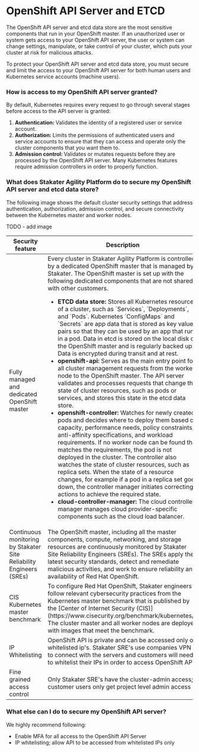 # OpenShift API Server and ETCD

The OpenShift API server and etcd data store are the most sensitive components that run in your OpenShift master. If an unauthorized user or system gets access to your OpenShift API server, the user or system can change settings, manipulate, or take control of your cluster, which puts your cluster at risk for malicious attacks.

To protect your OpenShift API server and etcd data store, you must secure and limit the access to your OpenShift API server for both human users and Kubernetes service accounts (machine users).

### How is access to my OpenShift API server granted?

By default, Kubernetes requires every request to go through several stages before access to the API server is granted:

<ol><li><strong>Authentication: </strong>Validates the identity of a registered user or service account.</li><li><strong>Authorization: </strong>Limits the permissions of authenticated users and service accounts to ensure that they can access and operate only the cluster components that you want them to.</li><li><strong>Admission control: </strong>Validates or mutates requests before they are processed by the OpenShift API server. Many Kubernetes features require admission controllers in order to properly function.</li></ol>

### What does Stakater Agility Platform do to secure my OpenShift API server and etcd data store?

The following image shows the default cluster security settings that address authentication, authorization, admission control, and secure connectivity between the Kubernetes master and worker nodes.

TODO - add image

<table>
  <thead>
  <th>Security feature</th>
  <th>Description</th>
  </thead>
  <tbody>
    <tr>
      <td>Fully managed and dedicated OpenShift master</td>
      <td>Every cluster in Stakater Agility Platform is controlled by a dedicated OpenShift master that is managed by Stakater. The OpenShift master is set up with the following dedicated components that are not shared with other customers.
        <ul><li><strong>ETCD data store:</strong> Stores all Kubernetes resources of a cluster, such as `Services`, `Deployments`, and `Pods`. Kubernetes `ConfigMaps` and `Secrets` are app data that is stored as key value pairs so that they can be used by an app that runs in a pod. Data in etcd is stored on the local disk of the OpenShift master and is regularly backed up. Data is encrypted during transit and at rest.</li>
          <li><strong>openshift-api:</strong> Serves as the main entry point for all cluster management requests from the worker node to the OpenShift master. The API server validates and processes requests that change the state of cluster resources, such as pods or services, and stores this state in the etcd data store.</li>
          <li><strong>openshift-controller:</strong> Watches for newly created pods and decides where to deploy them based on capacity, performance needs, policy constraints, anti-affinity specifications, and workload requirements. If no worker node can be found that matches the requirements, the pod is not deployed in the cluster. The controller also watches the state of cluster resources, such as replica sets. When the state of a resource changes, for example if a pod in a replica set goes down, the controller manager initiates correcting actions to achieve the required state. </li>
            <li><strong>cloud-controller-manager:</strong> The cloud controller manager manages cloud provider-specific components such as the cloud load balancer.</li>
    </tr>
    <tr>
    <td>Continuous monitoring by Stakater Site Reliability Engineers (SREs)</td>
    <td>The OpenShift master, including all the master components, compute, networking, and storage resources are continuously monitored by Stakater Site Reliability Engineers (SREs). The SREs apply the latest security standards, detect and remediate malicious activities, and work to ensure reliability and availability of Red Hat OpenShift. </td>
    </tr>
    <tr>
      <td>CIS Kubernetes master benchmark</td>
      <td>To configure Red Hat OpenShift, Stakater engineers follow relevant cybersecurity practices from the Kubernetes master benchmark that is published by the [Center of Internet Security (CIS)](https://www.cisecurity.org/benchmark/kubernetes/). The cluster master and all worker nodes are deployed with images that meet the benchmark.</td>
    </tr>          
    <tr>
      <td>IP Whitelisting</td>
      <td>OpenShift API is private and can be accessed only on whitelisted ip's. Stakater SRE's use companies VPN to connect with the servers and customers will need to whitelist their IPs in order to access OpenShift API</td>
    </tr>         
    <tr>
      <td>Fine grained access control</td>
      <td>Only Stakater SRE's have the cluster-admin access; customer users only get project level admin access</td>
    </tr>         
</tbody>
</table>

### What else can I do to secure my OpenShift API server?

We highly recommend following:

- Enable MFA for all access to the OpenShift API Server
- IP whitelisting; allow API to be accessed from whitelisted IPs only

